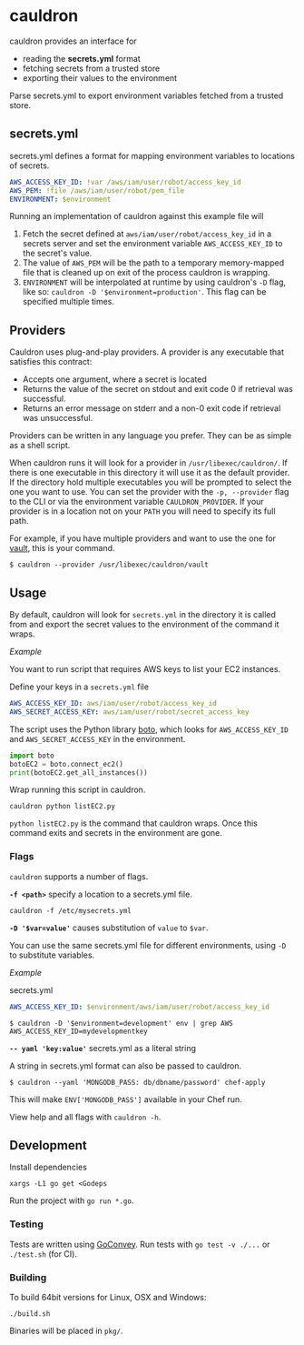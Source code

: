 # cauldron

cauldron provides an interface for

* reading the **secrets.yml** format
* fetching secrets from a trusted store
* exporting their values to the environment

Parse secrets.yml to export environment variables fetched from a trusted store.

## secrets.yml

secrets.yml defines a format for mapping environment variables to locations of
secrets.

```yml
AWS_ACCESS_KEY_ID: !var /aws/iam/user/robot/access_key_id
AWS_PEM: !file /aws/iam/user/robot/pem_file
ENVIRONMENT: $environment
```

Running an implementation of cauldron against this example file will

1. Fetch the secret defined at `aws/iam/user/robot/access_key_id` in a secrets server and set the environment variable `AWS_ACCESS_KEY_ID` to the secret's value.
2. The value of `AWS_PEM` will be the path to a temporary memory-mapped file that is cleaned up on exit of the process cauldron is wrapping.
3. `ENVIRONMENT` will be interpolated at runtime by using cauldron's `-D` flag, like so: `cauldron -D '$environment=production'`. This flag can be specified multiple times.


## Providers

Cauldron uses plug-and-play providers. A provider is any executable that satisfies this contract:

* Accepts one argument, where a secret is located
* Returns the value of the secret on stdout and exit code 0 if retrieval was successful.
* Returns an error message on stderr and a non-0 exit code if retrieval was unsuccessful.

Providers can be written in any language you prefer. They can be as simple as a shell script.

When cauldron runs it will look for a provider in `/usr/libexec/cauldron/`. If there is one executable
in this directory it will use it as the default provider. If the directory hold multiple executables
you will be prompted to select the one you want to use. You can set the provider with the `-p, --provider`
flag to the CLI or via the environment variable `CAULDRON_PROVIDER`. If your provider is in a location
not on your `PATH` you will need to specify its full path.

For example, if you have multiple providers and want to use the one for [vault](https://vaultproject.io/), this is your command.

```sh-session
$ cauldron --provider /usr/libexec/cauldron/vault
```

## Usage

By default, cauldron will look for `secrets.yml` in the directory it is
called from and export the secret values to the environment of the command it wraps.

*Example*

You want to run script that requires AWS keys to list your EC2 instances.

Define your keys in a `secrets.yml` file

```yml
AWS_ACCESS_KEY_ID: aws/iam/user/robot/access_key_id
AWS_SECRET_ACCESS_KEY: aws/iam/user/robot/secret_access_key
```

The script uses the Python library [boto](https://pypi.python.org/pypi/boto), which looks for `AWS_ACCESS_KEY_ID`
and `AWS_SECRET_ACCESS_KEY` in the environment.

```python
import boto
botoEC2 = boto.connect_ec2()
print(botoEC2.get_all_instances())
```

Wrap running this script in cauldron.

```
cauldron python listEC2.py
```

`python listEC2.py` is the command that cauldron wraps. Once this command exits
and secrets in the environment are gone.

### Flags

`cauldron` supports a number of flags.

**`-f <path>`** specify a location to a secrets.yml file.

```
cauldron -f /etc/mysecrets.yml
```

**`-D '$var=value'`** causes substitution of `value` to `$var`.

You can use the same secrets.yml file for different environments, using `-D` to
substitute variables.

*Example*

secrets.yml
```yml
AWS_ACCESS_KEY_ID: $environment/aws/iam/user/robot/access_key_id
```

```sh-session
$ cauldron -D '$environment=development' env | grep AWS
AWS_ACCESS_KEY_ID=mydevelopmentkey
```

**`-- yaml 'key:value'`** secrets.yml as a literal string

A string in secrets.yml format can also be passed to cauldron.

```sh-session
$ cauldron --yaml 'MONGODB_PASS: db/dbname/password' chef-apply
```

This will make `ENV['MONGODB_PASS']` available in your Chef run.

View help and all flags with `cauldron -h`.

## Development

Install dependencies

```
xargs -L1 go get <Godeps
```

Run the project with `go run *.go`.

### Testing

Tests are written using [GoConvey](http://goconvey.co/).
Run tests with `go test -v ./...` or `./test.sh` (for CI).

### Building

To build 64bit versions for Linux, OSX and Windows:

```
./build.sh
```

Binaries will be placed in `pkg/`.

